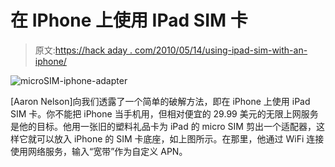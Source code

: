 # 在 IPhone 上使用 IPad SIM 卡

> 原文:[https://hack aday . com/2010/05/14/using-ipad-sim-with-an-iphone/](https://hackaday.com/2010/05/14/using-ipad-sim-with-an-iphone/)

![](../Images/1c74b4a81654f02fa040d9e46e7598da.png "microSIM-iphone-adapter")

[Aaron Nelson]向我们透露了一个简单的破解方法，即在 iPhone 上使用 iPad SIM 卡。你不能把 iPhone 当手机用，但相对便宜的 29.99 美元的无限上网服务是他的目标。他用一张旧的塑料礼品卡为 iPad 的 micro SIM 剪出一个适配器，这样它就可以放入 iPhone 的 SIM 卡底座，如上图所示。在那里，他通过 WiFi 连接使用网络服务，输入“宽带”作为自定义 APN。